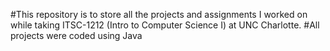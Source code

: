 #This repository is to store all the projects and assignments I worked on while taking ITSC-1212 (Intro to Computer Science I) at UNC Charlotte.
#All projects were coded using Java
